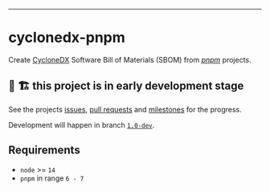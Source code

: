 
----

# cyclonedx-pnpm

Create [CycloneDX] Software Bill of Materials (SBOM) from  _[pnpm]_ projects.

## 🚧 🏗️ this project is in early development stage

See the projects [issues](https://github.com/CycloneDX/cyclonedx-node-pnpm/issues),
[pull requests](https://github.com/CycloneDX/cyclonedx-node-pnpm/pulls) and
[milestones](https://github.com/CycloneDX/cyclonedx-node-pnpm/milestones) for the progress.

Development will happen in branch [`1.0-dev`](https://github.com/CycloneDX/cyclonedx-node-pnpm/tree/1.0-dev).

## Requirements

* `node` >= `14`
* `pnpm` in range `6 - 7`

[CycloneDX]: https://cyclonedx.org/
[cyclonedx-library]: https://www.npmjs.com/package/%40cyclonedx/cyclonedx-library
[pnpm]: https://pnpm.io/

[license_file]: https://github.com/CycloneDX/cyclonedx-node-pnpm/blob/1.0-dev/LICENSE
